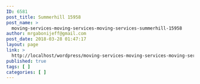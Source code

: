 ```yaml
---
ID: 6581
post_title: Summerhill 15958
post_name: >
  moving-services-moving-services-moving-services-summerhill-15958
author: mrgabonijeff@gmail.com
post_date: 2018-03-28 01:47:17
layout: page
link: >
  http://localhost/wordpress/moving-services-moving-services-moving-services-summerhill-15958/
published: true
tags: [ ]
categories: [ ]
---
```

